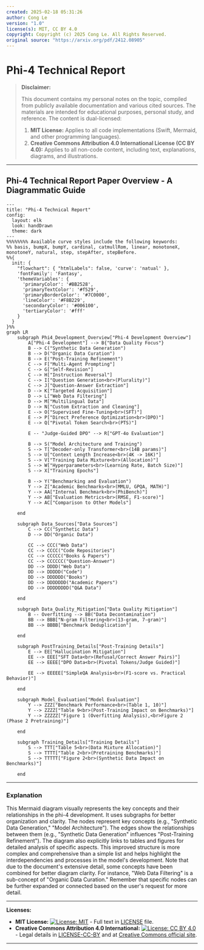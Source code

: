 ```yaml
---
created: 2025-02-18 05:31:26
author: Cong Le
version: "1.0"
license(s): MIT, CC BY 4.0
copyright: Copyright (c) 2025 Cong Le. All Rights Reserved.
original source: "https://arxiv.org/pdf/2412.08905"
---
```



# Phi-4 Technical Report
> **Disclaimer:**
>
> This document contains my personal notes on the topic,
> compiled from publicly available documentation and various cited sources.
> The materials are intended for educational purposes, personal study, and reference.
> The content is dual-licensed:
> 1. **MIT License:** Applies to all code implementations (Swift, Mermaid, and other programming languages).
> 2. **Creative Commons Attribution 4.0 International License (CC BY 4.0):** Applies to all non-code content, including text, explanations, diagrams, and illustrations.
---

## Phi-4 Technical Report Paper Overview - A Diagrammatic Guide


```mermaid
---
title: "Phi-4 Technical Report"
config:
  layout: elk
  look: handDrawn
  theme: dark
---
%%%%%%%% Available curve styles include the following keywords:
%% basis, bumpX, bumpY, cardinal, catmullRom, linear, monotoneX, monotoneY, natural, step, stepAfter, stepBefore.
%%{
  init: {
    "flowchart": { "htmlLabels": false, 'curve': 'natual' },
    'fontFamily': 'Fantasy',
    'themeVariables': {
      'primaryColor': '#BB2528',
      'primaryTextColor': '#f529',
      'primaryBorderColor': '#7C0000',
      'lineColor': '#F8B229',
      'secondaryColor': '#006100',
      'tertiaryColor': '#fff'
    }
  }
}%%
graph LR
    subgraph Phi4_Development_Overview["Phi-4 Development Overview"]
        A["Phi-4 Development"] --> B{"Data Quality Focus"}
        B --> C("Synthetic Data Generation")
        B --> D("Organic Data Curation")
        B --> E("Post-Training Refinement")
        C --> F["Multi-Agent Prompting"]
        C --> G["Self-Revision"]
        C --> H["Instruction Reversal"]
        C --> I["Question Generation<br>(Plurality)"]
        C --> J["Question-Answer Extraction"]
        D --> K["Targeted Acquisition"]
        D --> L["Web Data Filtering"]
        D --> M["Multilingual Data"]
        D --> N["Custom Extraction and Cleaning"]
        E --> O["Supervised Fine-Tuning<br>(SFT)"]
        E --> P["Direct Preference Optimization<br>(DPO)"]
        E --> Q["Pivotal Token Search<br>(PTS)"]
        
        E -- "Judge-Guided DPO" --> R["GPT-4o Evaluation"]
    
        B --> S("Model Architecture and Training")
        S --> T["Decoder-only Transformer<br>(14B params)"]
        S --> U["Context Length Increase<br>(4K -> 16K)"]
        S --> V["Training Data Mixture<br>(Allocation)"]
        S --> W["Hyperparameters<br>(Learning Rate, Batch Size)"]
        S --> X["Training Epochs"]
    
        B --> Y("Benchmarking and Evaluation")
        Y --> Z["Academic Benchmarks<br>(MMLU, GPQA, MATH)"]
        Y --> AA["Internal Benchmark<br>(PhiBench)"]
        Y --> AB["Evaluation Metrics<br>(RMSE, F1-score)"]
        Y --> AC["Comparison to Other Models"]
        
    end
    
    subgraph Data_Sources["Data Sources"]
        C --> CC("Synthetic Data")
        D --> DD("Organic Data")
        
        CC --> CCC("Web Data")
        CC --> CCCC("Code Repositories")
        CC --> CCCCC("Books & Papers")
        CC --> CCCCCC("Question-Answer")
        DD --> DDDD("Web Data")
        DD --> DDDDD("Code")
        DD --> DDDDDD("Books")
        DD --> DDDDDDD("Academic Papers")
        DD --> DDDDDDDD("Q&A Data")
        
    end
    
    subgraph Data_Quality_Mitigation["Data Quality Mitigation"]
        B -- Overfitting --> BB("Data Decontamination")
        BB --> BBB["N-gram Filtering<br>(13-gram, 7-gram)"]
        BB --> BBBB["Benchmark Deduplication"]
        
    end

    subgraph PostTraining_Details["Post-Training Details"]
        E --> EE["Hallucination Mitigation"]
        EE --> EEE["SFT Data<br>(Refusal/Correct Answer Pairs)"]
        EE --> EEEE["DPO Data<br>(Pivotal Tokens/Judge Guided)"]
        
        EE --> EEEEE["SimpleQA Analysis<br>(F1-score vs. Practical Behavior)"]
    
    end

    subgraph Model_Evaluation["Model Evaluation"]
        Y --> ZZZ["Benchmark Performance<br>(Table 1, 10)"]
        Y --> ZZZZ["Table 9<br>(Post-Training Impact on Benchmarks)"]
        Y --> ZZZZZ["Figure 1 (Overfitting Analysis),<br>Figure 2 (Phase 2 Pretraining)"]

    end

    subgraph Training_Details["Training Details"]
        S --> TTT["Table 5<br>(Data Mixture Allocation)"]
        S --> TTTT["Table 2<br>(Pretraining Benchmarks)"]
        S --> TTTTT["Figure 2<br>(Synthetic Data Impact on Benchmarks)"]

    end

```

---


### Explanation

This Mermaid diagram visually represents the key concepts and their relationships in the phi-4 development.  It uses subgraphs for better organization and clarity.  The nodes represent key concepts (e.g., "Synthetic Data Generation," "Model Architecture").  The edges show the relationships between them (e.g., "Synthetic Data Generation" influences "Post-Training Refinement"). The diagram also explicitly links to tables and figures for detailed analysis of specific aspects.  This improved structure is more complex and comprehensive than a simple list and helps highlight the interdependencies and processes in the model's development.  Note that due to the document's extensive detail, some concepts have been combined for better diagram clarity.  For instance, "Web Data Filtering" is a sub-concept of "Organic Data Curation." Remember that specific nodes can be further expanded or connected based on the user's request for more detail.



---
**Licenses:**

- **MIT License:**  [![License: MIT](https://img.shields.io/badge/License-MIT-yellow.svg)](LICENSE) - Full text in [LICENSE](LICENSE) file.
- **Creative Commons Attribution 4.0 International:** [![License: CC BY 4.0](https://licensebuttons.net/l/by/4.0/88x31.png)](LICENSE-CC-BY) - Legal details in [LICENSE-CC-BY](LICENSE-CC-BY) and at [Creative Commons official site](http://creativecommons.org/licenses/by/4.0/).

---